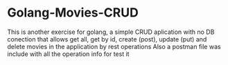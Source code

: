 # Golang-Movies-CRUD

This is another exercise for golang, a simple CRUD aplication with no DB conection that allows get all, get by id, create (post), update (put) and delete movies in the application by rest operations 
Also a postman file was include with all the operation info for test it
